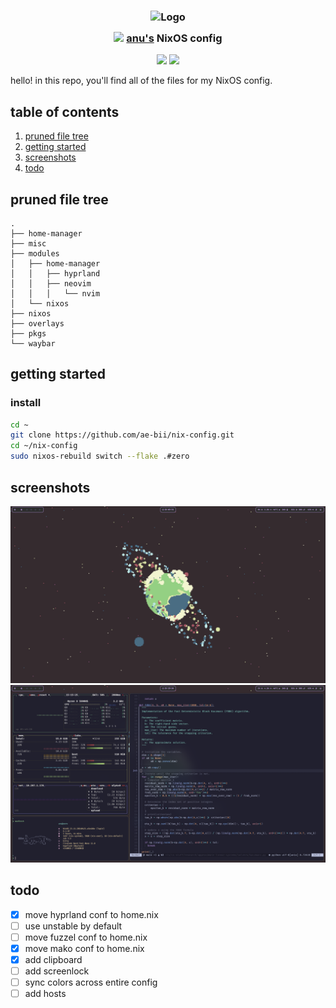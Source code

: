 <h3 align="center">
 <img src="https://avatars.githubusercontent.com/ae-bii?v=4" width="100" alt="Logo"/><br/>
 <img src="https://raw.githubusercontent.com/catppuccin/catppuccin/main/assets/misc/transparent.png" height="30" width="0px"/>
 <img src="https://nixos.org/logo/nixos-logo-only-hires.png" height="20" /> <a href="https://github.com/ae-bii">anu's</a> NixOS config 
 <img src="https://raw.githubusercontent.com/catppuccin/catppuccin/main/assets/misc/transparent.png" height="30" width="0px"/>
</h3>

<p align="center">
 <a href="https://github.com/ae-bii/nix-config/stargazers"><img src="https://img.shields.io/github/stars/ae-bii/nix-config?colorA=363a4f&colorB=b7bdf8&style=for-the-badge"></a>
 <a href="https://github.com/ae-bii/nix-config/commits"><img src="https://img.shields.io/github/last-commit/ae-bii/nix-config?colorA=363a4f&colorB=f5a97f&style=for-the-badge"></a>
</p>

hello! in this repo, you'll find all of the files for my NixOS config.

## table of contents

1. [pruned file tree](#pruned-file-tree)
2. [getting started](#getting-started)
3. [screenshots](#screenshots)
4. [todo](#todo)

## pruned file tree
```
.
├── home-manager
├── misc
├── modules
│   ├── home-manager
│   │   ├── hyprland
│   │   ├── neovim
│   │   │   └── nvim
│   └── nixos
├── nixos
├── overlays
├── pkgs
└── waybar
```

## getting started

### install
```bash
cd ~
git clone https://github.com/ae-bii/nix-config.git
cd ~/nix-config
sudo nixos-rebuild switch --flake .#zero
```

## screenshots
![Desktop](misc/assets/plain_desktop.png)
![Neofetch](misc/assets/neofetch.png)

## todo
- [x] move hyprland conf to home.nix
- [ ] use unstable by default
- [ ] move fuzzel conf to home.nix
- [x] move mako conf to home.nix
- [x] add clipboard
- [ ] add screenlock
- [ ] sync colors across entire config
- [ ] add hosts
